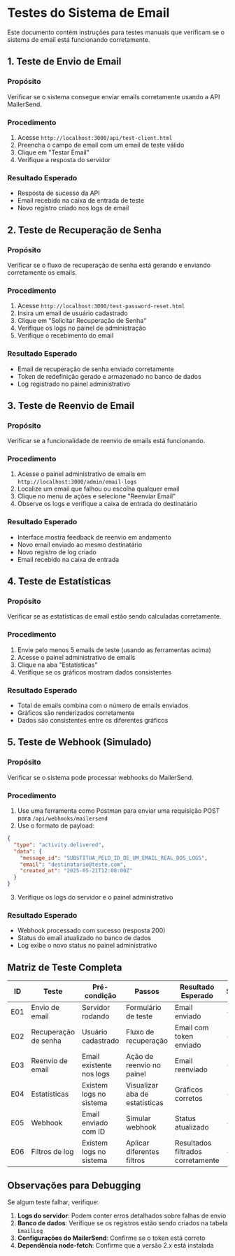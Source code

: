 # Testes do Sistema de Email

Este documento contém instruções para testes manuais que verificam se o sistema de email está funcionando corretamente.

## 1. Teste de Envio de Email

### Propósito
Verificar se o sistema consegue enviar emails corretamente usando a API MailerSend.

### Procedimento
1. Acesse `http://localhost:3000/api/test-client.html`
2. Preencha o campo de email com um email de teste válido
3. Clique em "Testar Email"
4. Verifique a resposta do servidor

### Resultado Esperado
- Resposta de sucesso da API
- Email recebido na caixa de entrada de teste
- Novo registro criado nos logs de email

## 2. Teste de Recuperação de Senha

### Propósito
Verificar se o fluxo de recuperação de senha está gerando e enviando corretamente os emails.

### Procedimento
1. Acesse `http://localhost:3000/test-password-reset.html`
2. Insira um email de usuário cadastrado
3. Clique em "Solicitar Recuperação de Senha"
4. Verifique os logs no painel de administração
5. Verifique o recebimento do email

### Resultado Esperado
- Email de recuperação de senha enviado corretamente
- Token de redefinição gerado e armazenado no banco de dados
- Log registrado no painel administrativo

## 3. Teste de Reenvio de Email

### Propósito
Verificar se a funcionalidade de reenvio de emails está funcionando.

### Procedimento
1. Acesse o painel administrativo de emails em `http://localhost:3000/admin/email-logs`
2. Localize um email que falhou ou escolha qualquer email
3. Clique no menu de ações e selecione "Reenviar Email"
4. Observe os logs e verifique a caixa de entrada do destinatário

### Resultado Esperado
- Interface mostra feedback de reenvio em andamento
- Novo email enviado ao mesmo destinatário
- Novo registro de log criado
- Email recebido na caixa de entrada

## 4. Teste de Estatísticas

### Propósito
Verificar se as estatísticas de email estão sendo calculadas corretamente.

### Procedimento
1. Envie pelo menos 5 emails de teste (usando as ferramentas acima)
2. Acesse o painel administrativo de emails
3. Clique na aba "Estatísticas"
4. Verifique se os gráficos mostram dados consistentes

### Resultado Esperado
- Total de emails combina com o número de emails enviados
- Gráficos são renderizados corretamente
- Dados são consistentes entre os diferentes gráficos

## 5. Teste de Webhook (Simulado)

### Propósito
Verificar se o sistema pode processar webhooks do MailerSend.

### Procedimento
1. Use uma ferramenta como Postman para enviar uma requisição POST para `/api/webhooks/mailersend`
2. Use o formato de payload:
```json
{
  "type": "activity.delivered",
  "data": {
    "message_id": "SUBSTITUA_PELO_ID_DE_UM_EMAIL_REAL_DOS_LOGS",
    "email": "destinatario@teste.com",
    "created_at": "2025-05-21T12:00:00Z"
  }
}
```
3. Verifique os logs do servidor e o painel administrativo

### Resultado Esperado
- Webhook processado com sucesso (resposta 200)
- Status do email atualizado no banco de dados
- Log exibe o novo status no painel administrativo

## Matriz de Teste Completa

| ID | Teste | Pré-condição | Passos | Resultado Esperado | Status |
|----|-------|--------------|--------|-------------------|--------|
| E01 | Envio de email | Servidor rodando | Formulário de teste | Email enviado | - |
| E02 | Recuperação de senha | Usuário cadastrado | Fluxo de recuperação | Email com token enviado | - |
| E03 | Reenvio de email | Email existente nos logs | Ação de reenvio no painel | Email reenviado | - |
| E04 | Estatísticas | Existem logs no sistema | Visualizar aba de estatísticas | Gráficos corretos | - |
| E05 | Webhook | Email enviado com ID | Simular webhook | Status atualizado | - |
| E06 | Filtros de log | Existem logs no sistema | Aplicar diferentes filtros | Resultados filtrados corretamente | - |

## Observações para Debugging

Se algum teste falhar, verifique:

1. **Logs do servidor**: Podem conter erros detalhados sobre falhas de envio
2. **Banco de dados**: Verifique se os registros estão sendo criados na tabela `EmailLog`
3. **Configurações do MailerSend**: Confirme se o token está correto
4. **Dependência node-fetch**: Confirme que a versão 2.x está instalada
